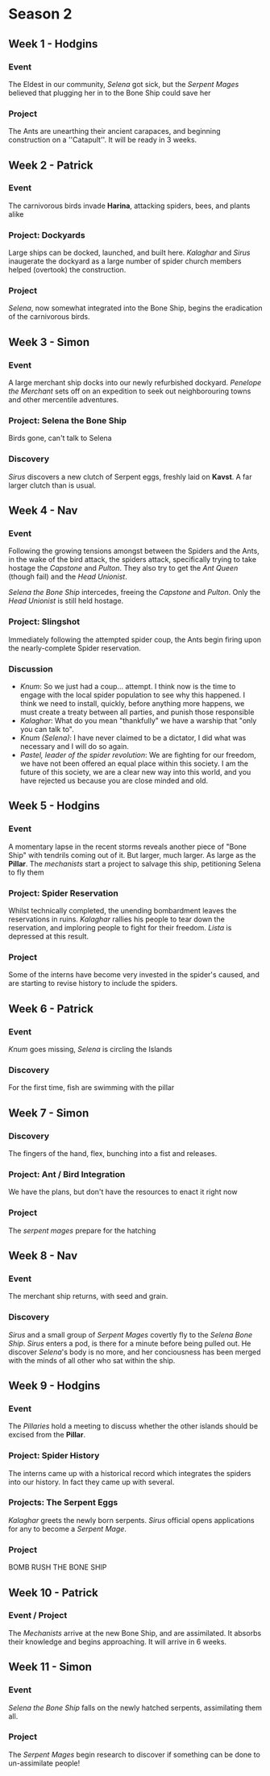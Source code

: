 # Season 2

## Week 1 - **Hodgins**

### Event

The Eldest in our community, *Selena* got sick, but the *Serpent Mages* believed that plugging her in to the Bone Ship could save her

### Project

The Ants are unearthing their ancient carapaces, and beginning construction on a ''Catapult''. It will be ready in 3 weeks.

## Week 2 - **Patrick**

### Event

The carnivorous birds invade **Harina**, attacking spiders, bees, and plants alike

### Project: Dockyards

Large ships can be docked, launched, and built here. *Kalaghar* and *Sirus* inaugerate the dockyard as a large number of spider church members helped (overtook) the construction.

### Project

*Selena*, now somewhat integrated into the Bone Ship, begins the eradication of the carnivorous birds.

## Week 3 - **Simon**

### Event

A large merchant ship docks into our newly refurbished dockyard. *Penelope the Merchant* sets off on an expedition to seek out neighborouring towns and other mercentile adventures.

### Project: Selena the Bone Ship

Birds gone, can't talk to Selena

### Discovery

*Sirus* discovers a new clutch of Serpent eggs, freshly laid on **Kavst**. A far larger clutch than is usual.

## Week 4 - **Nav**

### Event

Following the growing tensions amongst between the Spiders and the Ants, in the wake of the bird attack, the spiders attack, specifically trying to take hostage the *Capstone* and *Pulton*. They also try to get the *Ant Queen* (though fail) and the *Head Unionist*.

*Selena the Bone Ship* intercedes, freeing the *Capstone* and *Pulton*. Only the *Head Unionist* is still held hostage.

### Project: Slingshot

Immediately following the attempted spider coup, the Ants begin firing upon the nearly-complete Spider reservation.

### Discussion

- *Knum*: So we just had a coup... attempt. I think now is the time to engage with the local spider population to see why this happened. I think we need to install, quickly, before anything more happens, we must create a treaty between all parties, and punish those responsible
- *Kalaghar*: What do you mean "thankfully" we have a warship that "only you can talk to".
- *Knum (Selena)*: I have never claimed to be a dictator, I did what was necessary and I will do so again.
- *Pastel, leader of the spider revolution*: We are fighting for our freedom, we have not been offered an equal place within this society. I am the future of this society, we are a clear new way into this world, and you have rejected us because you are close minded and old.

## Week 5 - **Hodgins**

### Event

A momentary lapse in the recent storms reveals another piece of "Bone Ship" with tendrils coming out of it. But larger, much larger. As large as the **Pillar**. The *mechanists* start a project to salvage this ship, petitioning Selena to fly them

### Project: Spider Reservation

Whilst technically completed, the unending bombardment leaves the reservations in ruins. *Kalaghar* rallies his people to tear down the reservation, and imploring people to fight for their freedom. *Lista* is depressed at this result.

### Project

Some of the interns have become very invested in the spider's caused, and are starting to revise history to include the spiders.

## Week 6 - **Patrick**

### Event

*Knum* goes missing, *Selena* is circling the Islands

### Discovery

For the first time, fish are swimming with the pillar

## Week 7 - **Simon**

### Discovery

The fingers of the hand, flex, bunching into a fist and releases.

### Project: Ant / Bird Integration

We have the plans, but don't have the resources to enact it right now

### Project

The *serpent mages* prepare for the hatching

## Week 8 - **Nav**

### Event

The merchant ship returns, with seed and grain.

### Discovery

*Sirus* and a small group of *Serpent Mages* covertly fly to the *Selena Bone Ship*. *Sirus* enters a pod, is there for a minute before being pulled out. He discover *Selena*'s body is no more, and her conciousness has been merged with the minds of all other who sat within the ship.

## Week 9 - **Hodgins**

### Event

The *Pillaries* hold a meeting to discuss whether the other islands should be excised from the **Pillar**.

### Project: Spider History

The interns came up with a historical record which integrates the spiders into our history. In fact they came up with several.

### Projects: The Serpent Eggs

*Kalaghar* greets the newly born serpents. *Sirus* official opens applications for any to become a *Serpent Mage*.

### Project

BOMB RUSH THE BONE SHIP

## Week 10 - **Patrick**

### Event / Project

The *Mechanists* arrive at the new Bone Ship, and are assimilated. It absorbs their knowledge and begins approaching. It will arrive in 6 weeks.

## Week 11 - **Simon**

### Event

*Selena the Bone Ship* falls on the newly hatched serpents, assimilating them all.

### Project

The *Serpent Mages* begin research to discover if something can be done to un-assimilate people!

